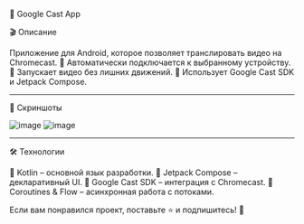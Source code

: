 📡 Google Cast App

🎬 Описание

Приложение для Android, которое позволяет транслировать видео на Chromecast.
🔹 Автоматически подключается к выбранному устройству.
🔹 Запускает видео без лишних движений.
🔹 Использует Google Cast SDK и Jetpack Compose.

---

📸 Скриншоты

![image](https://github.com/user-attachments/assets/28f8725a-b345-404d-ae9f-194070aa5bf1)
![image](https://github.com/user-attachments/assets/1110a042-78c6-4cf8-a528-5618826f3524)

---

🛠 Технологии

🔹 Kotlin – основной язык разработки.
🔹 Jetpack Compose – декларативный UI.
🔹 Google Cast SDK – интеграция с Chromecast.
🔹 Coroutines & Flow – асинхронная работа с потоками.

Если вам понравился проект, поставьте ⭐️ и подпишитесь! 🚀
